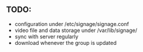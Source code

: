 ## TODO:
- configuration under /etc/signage/signage.conf
- video file and data storage under /var/lib/signage/
- sync with server regularly
- download whenever the group is updated
